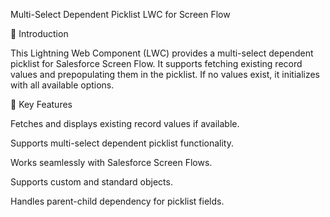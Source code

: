 Multi-Select Dependent Picklist LWC for Screen Flow

🚀 Introduction

This Lightning Web Component (LWC) provides a multi-select dependent picklist for Salesforce Screen Flow. It supports fetching existing record values and prepopulating them in the picklist. If no values exist, it initializes with all available options.

🎯 Key Features

Fetches and displays existing record values if available.

Supports multi-select dependent picklist functionality.

Works seamlessly with Salesforce Screen Flows.

Supports custom and standard objects.

Handles parent-child dependency for picklist fields.
